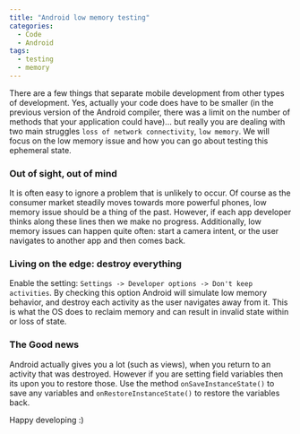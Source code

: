 ```yaml
---
title: "Android low memory testing"
categories:
  - Code
  - Android
tags:
  - testing
  - memory
---
```


There are a few things that separate mobile development from other types of development. Yes, actually your code does have to be smaller (in the previous version of the Android compiler, there was a limit on the number of methods that your application could have)... but really you are dealing with two main struggles `loss of network connectivity`, `low memory`. We will focus on the low memory issue and how you can go about testing this ephemeral state.

### Out of sight, out of mind
It is often easy to ignore a problem that is unlikely to occur. Of course as the consumer market steadily moves towards more powerful phones, low memory issue should be a thing of the past. However, if each app developer thinks along these lines then we make no progress. Additionally, low memory issues can happen quite often: start a camera intent, or the user navigates to another app and then comes back.

### Living on the edge: destroy everything
Enable the setting: `Settings -> Developer options -> Don't keep activities`. By checking this option Android will simulate low memory behavior, and destroy each activity as the user navigates away from it. This is what the OS does to reclaim memory and can result in invalid state within or loss of state.

### The Good news
Android actually gives you a lot (such as views), when you return to an activity that was destroyed. However if you are setting field variables then its upon you to restore those. Use the method `onSaveInstanceState()` to save any variables and `onRestoreInstanceState()` to restore the variables back.


Happy developing :)

